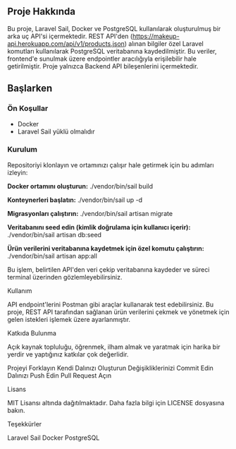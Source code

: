 ## Proje Hakkında
Bu proje, Laravel Sail, Docker ve PostgreSQL kullanılarak oluşturulmuş bir arka uç API'si içermektedir. REST API'den (https://makeup-api.herokuapp.com/api/v1/products.json) alınan bilgiler özel Laravel komutları kullanılarak PostgreSQL veritabanına kaydedilmiştir. Bu veriler, frontend'e sunulmak üzere endpointler aracılığıyla erişilebilir hale getirilmiştir. Proje yalnızca Backend API bileşenlerini içermektedir.

## Başlarken

### Ön Koşullar
- Docker
- Laravel Sail yüklü olmalıdır

### Kurulum
Repositoriyi klonlayın ve ortamınızı çalışır hale getirmek için bu adımları izleyin:

**Docker ortamını oluşturun:**
./vendor/bin/sail build

**Konteynerleri başlatın:**
./vendor/bin/sail up -d

**Migrasyonları çalıştırın:**
./vendor/bin/sail artisan migrate


**Veritabanını seed edin (kimlik doğrulama için kullanıcı içerir):**
./vendor/bin/sail artisan db:seed


**Ürün verilerini veritabanına kaydetmek için özel komutu çalıştırın:**
./vendor/bin/sail artisan app:all


Bu işlem, belirtilen API'den veri çekip veritabanına kaydeder ve süreci terminal üzerinden gözlemleyebilirsiniz.

Kullanım

API endpoint'lerini Postman gibi araçlar kullanarak test edebilirsiniz. Bu proje, REST API tarafından sağlanan ürün verilerini çekmek ve yönetmek için gelen istekleri işlemek üzere ayarlanmıştır.

Katkıda Bulunma

Açık kaynak topluluğu, öğrenmek, ilham almak ve yaratmak için harika bir yerdir ve yaptığınız katkılar çok değerlidir.

Projeyi Forklayın
Kendi Dalınızı Oluşturun
Değişikliklerinizi Commit Edin 
Dalınızı Push Edin 
Pull Request Açın


Lisans

MIT Lisansı altında dağıtılmaktadır. Daha fazla bilgi için LICENSE dosyasına bakın.

Teşekkürler

Laravel Sail
Docker
PostgreSQL
